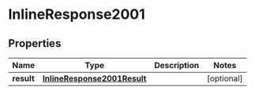 
# InlineResponse2001

## Properties
Name | Type | Description | Notes
------------ | ------------- | ------------- | -------------
**result** | [**InlineResponse2001Result**](InlineResponse2001Result.md) |  |  [optional]



